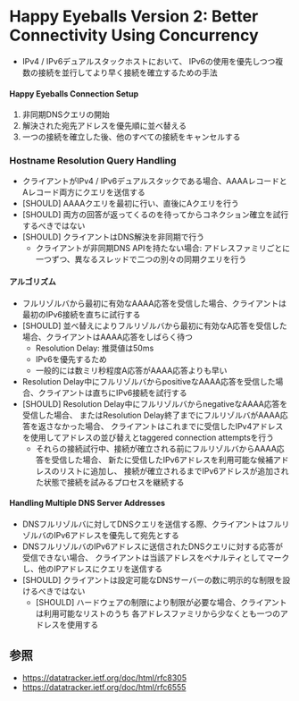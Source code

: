 # Happy Eyeballs Version 2: Better Connectivity Using Concurrency
- IPv4 / IPv6デュアルスタックホストにおいて、
  IPv6の使用を優先しつつ複数の接続を並行してより早く接続を確立するための手法

#### Happy Eyeballs Connection Setup
1. 非同期DNSクエリの開始
2. 解決された宛先アドレスを優先順に並べ替える
3. 一つの接続を確立した後、他のすべての接続をキャンセルする

### Hostname Resolution Query Handling
- クライアントがIPv4 / IPv6デュアルスタックである場合、AAAAレコードとAレコード両方にクエリを送信する
- [SHOULD] AAAAクエリを最初に行い、直後にAクエリを行う
- [SHOULD] 両方の回答が返ってくるのを待ってからコネクション確立を試行するべきではない
- [SHOULD] クライアントはDNS解決を非同期で行う
  - クライアントが非同期DNS APIを持たない場合:
    アドレスファミリごとに一つずつ、異なるスレッドで二つの別々の同期クエリを行う

#### アルゴリズム
- フルリゾルバから最初に有効なAAAA応答を受信した場合、クライアントは最初のIPv6接続を直ちに試行する
- [SHOULD] 並べ替えによりフルリゾルバから最初に有効なA応答を受信した場合、クライアントはAAAA応答をしばらく待つ
  - Resolution Delay: 推奨値は50ms
  - IPv6を優先するため
  - 一般的には数ミリ秒程度A応答がAAAA応答よりも早い
- Resolution Delay中にフルリゾルバからpositiveなAAAA応答を受信した場合、クライアントは直ちにIPv6接続を試行する
- [SHOULD] Resolution Delay中にフルリゾルバからnegativeなAAAA応答を受信した場合、
  またはResolution Delay終了までにフルリゾルバがAAAA応答を返さなかった場合、
  クライアントはこれまでに受信したIPv4アドレスを使用してアドレスの並び替えとtaggered connection attemptsを行う
  - それらの接続試行中、接続が確立される前にフルリゾルバからAAAA応答を受信した場合、
    新たに受信したIPv6アドレスを利用可能な候補アドレスのリストに追加し、
    接続が確立されるまでIPv6アドレスが追加された状態で接続を試みるプロセスを継続する

#### Handling Multiple DNS Server Addresses
- DNSフルリゾルバに対してDNSクエリを送信する際、クライアントはフルリゾルバのIPv6アドレスを優先して宛先とする
- DNSフルリゾルバのIPv6アドレスに送信されたDNSクエリに対する応答が受信できない場合、
  クライアントは当該アドレスをペナルティとしてマークし、他のIPアドレスにクエリを送信する
- [SHOULD] クライアントは設定可能なDNSサーバーの数に明示的な制限を設けるべきではない
  - [SHOULD] ハードウェアの制限により制限が必要な場合、クライアントは利用可能なリストのうち
    各アドレスファミリから少なくとも一つのアドレスを使用する

## 参照
- https://datatracker.ietf.org/doc/html/rfc8305
- https://datatracker.ietf.org/doc/html/rfc6555

